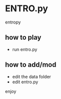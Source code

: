# ENTRO.py

entropy

## how to play
- run entro.py

## how to add/mod
- edit the data folder
- edit entro.py

enjoy